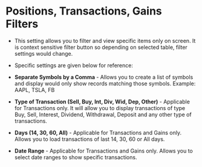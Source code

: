 # Positions, Transactions, Gains Filters  


- This setting allows you to filter and view specific items only on screen.  It is context sensitive filter button so depending on selected table, filter settings would change.
- Specific settings are given below for reference:

- **Separate Symbols by a Comma** - Allows you to create a list of symbols and display would only show records matching those symbols. Example: AAPL, TSLA, FB
- **Type of Transaction (Sell, Buy, Int, Div, Wid, Dep, Other)** - Applicable for Transactions only. It will allow you to display transactions of type Buy, Sell, Interest, Dividend, Withdrawal, Deposit and any other type of transactions.
- **Days (14, 30, 60, All)** - Applicable for Transactions and Gains only. Allows you to load transactions of last 14, 30, 60 or All days.
- **Date Range** - Applicable for Transactions and Gains only. Allows you to select date ranges to show specific transactions.
